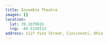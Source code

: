 ```yaml
---
title: Ensemble Theatre
images: []
location:
  lat: 39.1079815
  lng: -84.5150112
address: 1127 Vine Street, Cincinnati, Ohio
---
```

